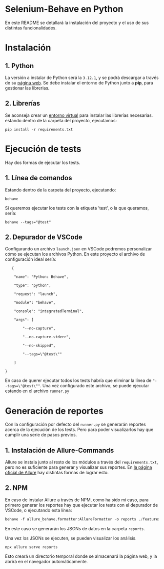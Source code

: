 # Selenium-Behave en Python

En este README se detallará la instalación del proyecto y el uso de sus distintas funcionalidades.


# Instalación

## 1. Python

La versión a instalar de Python será la `3.12.1`, y se podrá descargar a través de su [página web](https://www.python.org/). Se debe instalar el entorno de Python junto a **pip**, para gestionar las librerias.

## 2. Librerías

Se aconseja crear un [entorno virtual](https://docs.python.org/es/3/library/venv.html) para instalar las librerías necesarias. estando dentro de la carpeta del proyecto, ejecutamos:

    pip install -r requirements.txt

  

# Ejecución de tests

Hay dos formas de ejecutar los tests.

## 1. Línea de comandos

Estando dentro de la carpeta del proyecto, ejecutando:

    behave

Si queremos ejecutar los tests con la etiqueta 'test', o la que queramos, sería:

    behave --tags="@test"
    
## 2. Depurador de VSCode

Configurando un archivo ``launch.json`` en VSCode podremos personalizar cómo se ejecutan los archivos Python. En este proyecto el archivo de configuración ideal sería:

       {
    
	    "name": "Python: Behave",
	    
	    "type": "python",
	    
	    "request": "launch",
	    
	    "module": "behave",
	    
	    "console": "integratedTerminal",
	    
	    "args": [
	    
		    "--no-capture",
		    
		    "--no-capture-stderr",
		    
		    "--no-skipped",
		    
		    "--tags=\"@test\""
	    
	    ]
    
    }
En caso de querer ejecutar todos los tests habría que eliminar la línea de ``"--tags=\"@test\""``. Una vez configurado este archivo, se puede ejecutar estando en el archivo ``runner.py``

# Generación de reportes

Con la configuración por defecto del ``runner.py`` se generarán reportes acerca de la ejecución de los tests. Pero para poder visualizarlos hay que cumplir una serie de pasos previos. 

## 1. Instalación de Allure-Commands

Allure se instala junto al resto de los módulos a través del ``requirements.txt``, pero no es suficiente para generar y visualizar sus reportes. En [la página oficial de Allure](https://allurereport.org/docs/gettingstarted-installation/) hay distintas formas de lograr esto.

## 2. NPM

En caso de instalar Allure a través de NPM, como ha sido mi caso, para primero generar los reportes hay que ejecutar los tests con el depurador de VSCode, o ejecutando esta línea:

`````python
behave -f allure_behave.formatter:AllureFormatter -o reports ./features
`````

En este caso se generarán los JSONs de datos en la carpeta ``reports``.

Una vez los JSONs se ejecuten, se pueden visualizar los análisis. 

``npx allure serve reports``

Esto creará un directorio temporal donde se almacenará la página web, y la abrirá en el navegador automáticamente.